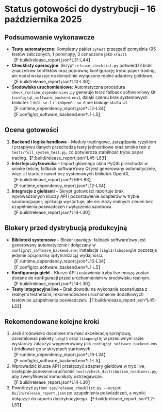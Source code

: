 # Status gotowości do dystrybucji – 16 października 2025

## Podsumowanie wykonawcze
- **Testy automatyczne**: Kompletny pakiet `pytest` przeszedł pomyślnie (95 testów zaliczonych, 1 pominięty, 3 oznaczone jako `xfail`).【F:build/release_report.json†L31-L44】
- **Checklisty operacyjne**: Skrypt `release_checklist.py` potwierdził brak znaczników konfliktów oraz poprawną konfigurację trybu paper trading, ale nadal wskazuje na domyślnie wyłączone realne adaptery giełdowe.【F:build/release_report.json†L10-L30】
- **Środowisko uruchomieniowe**: Automatyczna procedura `check_runtime_dependencies.py` generuje teraz fallback software’owy Qt (`config/qt_software_backend.env`), dzięki czemu brak systemowych bibliotek `libGL.so.1` i `libOpenGL.so.0` nie blokuje startu UI.【F:runtime_dependency_report.json†L12-L34】【F:config/qt_software_backend.env†L1-L5】

## Ocena gotowości
1. **Backend i logika handlowa** – Moduły tradingowe, zarządzania ryzykiem i przepływu danych przechodzą testy jednostkowe oraz smoke test z `tests/full_system_test.py`, co potwierdza stabilność trybu paper trading.【F:build/release_report.json†L45-L83】
2. **Interfejs użytkownika** – Import głównego okna PyQt6 przechodzi w smoke teście; fallback software’owy Qt jest generowany automatycznie, więc UI startuje nawet bez systemowych bibliotek OpenGL.【F:build/release_report.json†L66-L83】【F:runtime_dependency_report.json†L12-L34】
3. **Integracje z giełdami** – Skrypt gotowości raportuje brak wprowadzonych kluczy API i pozostawienie adapterów w trybie sandbox/paper; aplikacja wystartuje, ale nie złoży realnych zleceń bez uzupełnienia poświadczeń i wyłączenia sandboxa.【F:build/release_report.json†L14-L30】

## Blokery przed dystrybucją produkcyjną
- **Biblioteki systemowe** – Bloker usunięty: fallback software’owy jest generowany automatycznie i dołączany w `config/qt_software_backend.env`; instalacja `libgl1/libopengl0` pozostaje jedynie opcjonalną optymalizacją wydajności.【F:runtime_dependency_report.json†L16-L34】【F:config/qt_software_backend.env†L1-L5】
- **Konfiguracja giełd** – Klucze API i ustawienia trybu live muszą zostać dodane do konfiguracji przed uruchomieniem w środowisku realnym.【F:build/release_report.json†L14-L30】
- **Testy integracyjne live** – Brak dowodu na wykonanie scenariusza z realnymi testnetami; rekomendowane uruchomienie dodatkowych testów po uzupełnieniu poświadczeń.【F:build/release_report.json†L45-L83】

## Rekomendowane kolejne kroki
1. Jeśli środowisko docelowe ma mieć akcelerację sprzętową, zainstalować pakiety `libgl1` oraz `libopengl0`; w przeciwnym razie wystarczy załączyć wygenerowany plik `config/qt_software_backend.env` i źródłować go w skryptach startowych.【F:runtime_dependency_report.json†L16-L34】【F:config/qt_software_backend.env†L1-L5】
2. Wprowadzić klucze API i przełączyć adaptery giełdowe w tryb live, następnie ponownie uruchomić `tools/check_distribution_readiness.py`, aby zweryfikować komunikaty ostrzegawcze.【F:build/release_report.json†L14-L30】
3. Powtórzyć `python ops/release_checklist.py --output build/release_report.json` po uzupełnieniu poświadczeń, a wyniki dołączyć do raportu dystrybucyjnego.【F:build/release_report.json†L2-L83】
